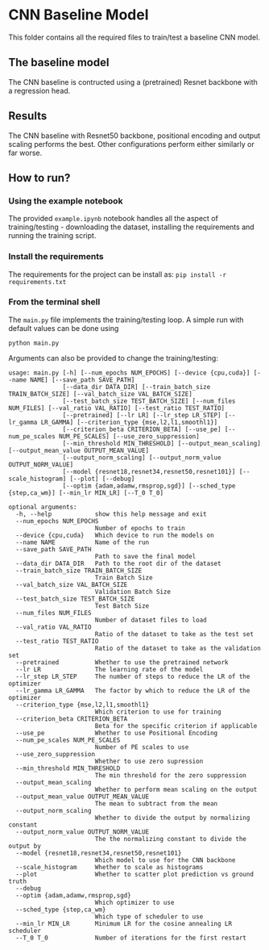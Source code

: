 # CNN Baseline Model

This folder contains all the required files to train/test a baseline CNN model.

## The baseline model

The CNN baseline is contructed using a (pretrained) Resnet backbone with a regression head. 

## Results

The CNN baseline with Resnet50 backbone, positional encoding and output scaling performs the best. Other configurations perform either similarly or far worse.  


## How to run?

### Using the example notebook

The provided `example.ipynb` notebook handles all the aspect of training/testing - downloading the dataset, installing the requirements and running the training script.

### Install the requirements

The requirements for the project can be install as:
`pip install -r requirements.txt`

### From the terminal shell

The `main.py` file implements the training/testing loop. A simple run with default values can be done using 
```
python main.py
```
Arguments can also be provided to change the training/testing:
```
usage: main.py [-h] [--num_epochs NUM_EPOCHS] [--device {cpu,cuda}] [--name NAME] [--save_path SAVE_PATH]
               [--data_dir DATA_DIR] [--train_batch_size TRAIN_BATCH_SIZE] [--val_batch_size VAL_BATCH_SIZE]
               [--test_batch_size TEST_BATCH_SIZE] [--num_files NUM_FILES] [--val_ratio VAL_RATIO] [--test_ratio TEST_RATIO]
               [--pretrained] [--lr LR] [--lr_step LR_STEP] [--lr_gamma LR_GAMMA] [--criterion_type {mse,l2,l1,smoothl1}]
               [--criterion_beta CRITERION_BETA] [--use_pe] [--num_pe_scales NUM_PE_SCALES] [--use_zero_suppression]
               [--min_threshold MIN_THRESHOLD] [--output_mean_scaling] [--output_mean_value OUTPUT_MEAN_VALUE]
               [--output_norm_scaling] [--output_norm_value OUTPUT_NORM_VALUE]
               [--model {resnet18,resnet34,resnet50,resnet101}] [--scale_histogram] [--plot] [--debug]
               [--optim {adam,adamw,rmsprop,sgd}] [--sched_type {step,ca_wm}] [--min_lr MIN_LR] [--T_0 T_0]

optional arguments:
  -h, --help            show this help message and exit
  --num_epochs NUM_EPOCHS
                        Number of epochs to train
  --device {cpu,cuda}   Which device to run the models on
  --name NAME           Name of the run
  --save_path SAVE_PATH
                        Path to save the final model
  --data_dir DATA_DIR   Path to the root dir of the dataset
  --train_batch_size TRAIN_BATCH_SIZE
                        Train Batch Size
  --val_batch_size VAL_BATCH_SIZE
                        Validation Batch Size
  --test_batch_size TEST_BATCH_SIZE
                        Test Batch Size
  --num_files NUM_FILES
                        Number of dataset files to load
  --val_ratio VAL_RATIO
                        Ratio of the dataset to take as the test set
  --test_ratio TEST_RATIO
                        Ratio of the dataset to take as the validation set
  --pretrained          Whether to use the pretrained network
  --lr LR               The learning rate of the model
  --lr_step LR_STEP     The number of steps to reduce the LR of the optimizer
  --lr_gamma LR_GAMMA   The factor by which to reduce the LR of the optimizer
  --criterion_type {mse,l2,l1,smoothl1}
                        Which criterion to use for training
  --criterion_beta CRITERION_BETA
                        Beta for the specific criterion if applicable
  --use_pe              Whether to use Positional Encoding
  --num_pe_scales NUM_PE_SCALES
                        Number of PE scales to use
  --use_zero_suppression
                        Whether to use zero supression
  --min_threshold MIN_THRESHOLD
                        The min threshold for the zero suppression
  --output_mean_scaling
                        Whether to perform mean scaling on the output
  --output_mean_value OUTPUT_MEAN_VALUE
                        The mean to subtract from the mean
  --output_norm_scaling
                        Whether to divide the output by normalizing constant
  --output_norm_value OUTPUT_NORM_VALUE
                        The the normalizing constant to divide the output by
  --model {resnet18,resnet34,resnet50,resnet101}
                        Which model to use for the CNN backbone
  --scale_histogram     Whether to scale as histograms
  --plot                Whether to scatter plot prediction vs ground truth
  --debug
  --optim {adam,adamw,rmsprop,sgd}
                        Which optimizer to use
  --sched_type {step,ca_wm}
                        Which type of scheduler to use
  --min_lr MIN_LR       Minimum LR for the cosine annealing LR scheduler
  --T_0 T_0             Number of iterations for the first restart
```